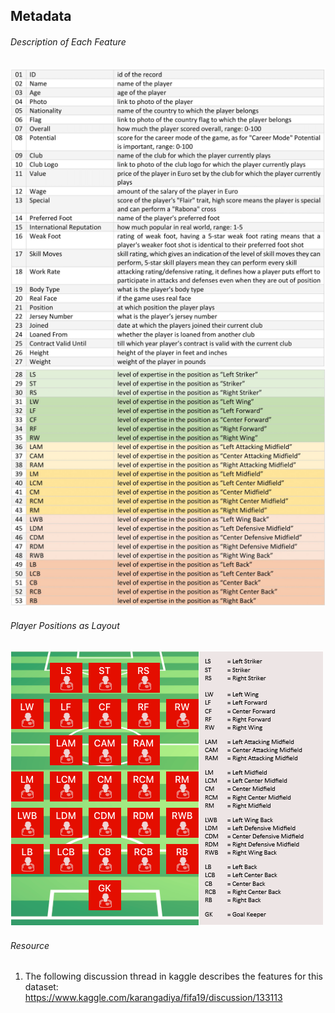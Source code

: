 ## Metadata

###### Description of Each Feature
![features-01-27.jpg](features-01-27.jpg)
![features-28-53.jpg](features-28-53.jpg)

###### Player Positions as Layout
![player-positions-with-layout](player-positions-with-layout.png)


###### Resource
1. The following discussion thread in kaggle describes the features for this dataset:\
https://www.kaggle.com/karangadiya/fifa19/discussion/133113